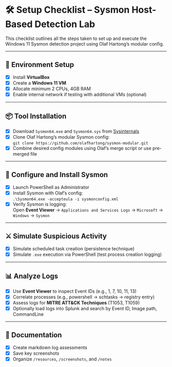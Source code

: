 # 🛠️ Setup Checklist – Sysmon Host-Based Detection Lab

This checklist outlines all the steps taken to set up and execute the Windows 11 Sysmon detection project using Olaf Hartong’s modular config.

---

## 🔧 Environment Setup

- [x] Install **VirtualBox**
- [x] Create a **Windows 11 VM**
- [x] Allocate minimum 2 CPUs, 4GB RAM
- [x] Enable internal network if testing with additional VMs (optional)

---

## 📦 Tool Installation

- [x] Download `Sysmon64.exe` and `Sysmon64.sys` from [Sysinternals](https://learn.microsoft.com/en-us/sysinternals/downloads/sysmon)
- [x] Clone Olaf Hartong’s modular Sysmon config:  
  `git clone https://github.com/olafhartong/sysmon-modular.git`
- [x] Combine desired config modules using Olaf’s merge script or use pre-merged file

---

## 📝 Configure and Install Sysmon

- [x] Launch PowerShell as Administrator
- [x] Install Sysmon with Olaf’s config:  
  `.\Sysmon64.exe -accepteula -i sysmonconfig.xml`
- [x] Verify Sysmon is logging:  
  Open **Event Viewer** → `Applications and Services Logs` → `Microsoft` → `Windows` → `Sysmon`

---

## ⚔️ Simulate Suspicious Activity

- [x] Simulate scheduled task creation (persistence technique)
- [x] Simulate `.exe` execution via PowerShell (test process creation logging)

---

## 📊 Analyze Logs

- [x] Use **Event Viewer** to inspect Event IDs (e.g., 1, 7, 10, 11, 13)
- [x] Correlate processes (e.g., powershell → schtasks → registry entry)
- [x] Assess logs for **MITRE ATT&CK Techniques** (T1053, T1059)
- [x] Optionally load logs into Splunk and search by Event ID, Image path, CommandLine

---

## 🧾 Documentation

- [x] Create markdown log assessments
- [x] Save key screenshots
- [x] Organize `/resources`, `/screenshots`, and `/notes`

